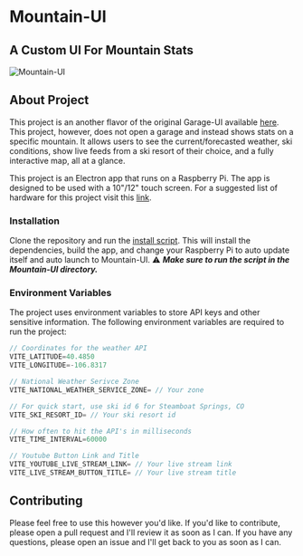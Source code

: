 # Mountain-UI

## A Custom UI For Mountain Stats

![Mountain-UI](src/assets/images/Mountain-UI.gif)

## About Project
This project is an another flavor of the original Garage-UI available [here](https://github.com/mrrosoff/Garage-UI). This project, however, does not open a garage and instead shows stats on a specific mountain. It allows users to see the current/forecasted weather, ski conditions, show live feeds from a ski resort of their choice, and a fully interactive map, all at a glance.

This project is an Electron app that runs on a Raspberry Pi. The app is designed to be used with a 10"/12" touch screen. For a suggested list of hardware for this project visit this [link](https://www.amazon.com/hz/wishlist/ls/38NBC7T3TDLGV?ref_=wl_share).

### Installation

Clone the repository and run the [install script](scripts/install.sh). This will install the dependencies, build the app, and change your Raspberry Pi to auto update itself and auto launch to Mountain-UI. ⚠️ ***Make sure to run the script in the Mountain-UI directory.***

### Environment Variables

The project uses environment variables to store API keys and other sensitive information. The following environment variables are required to run the project:

```javascript
// Coordinates for the weather API
VITE_LATITUDE=40.4850 
VITE_LONGITUDE=-106.8317

// National Weather Serivce Zone
VITE_NATIONAL_WEATHER_SERVICE_ZONE= // Your zone

// For quick start, use ski id 6 for Steamboat Springs, CO
VITE_SKI_RESORT_ID= // Your ski resort id

// How often to hit the API's in milliseconds
VITE_TIME_INTERVAL=60000

// Youtube Button Link and Title
VITE_YOUTUBE_LIVE_STREAM_LINK= // Your live stream link
VITE_LIVE_STREAM_BUTTON_TITLE= // Your live stream title
```

## Contributing
Please feel free to use this however you'd like. If you'd like to contribute, please open a pull request and I'll review it as soon as I can. If you have any questions, please open an issue and I'll get back to you as soon as I can.
